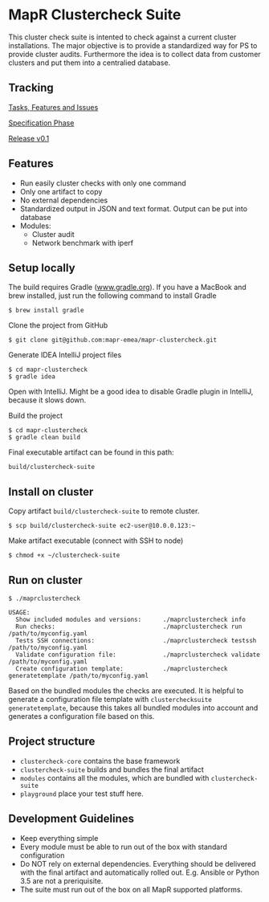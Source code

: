# MapR Clustercheck Suite

This cluster check suite is intented to check against a current cluster installations.
The major objective is to provide a standardized way for PS to provide cluster audits.
Furthermore the idea is to collect data from customer clusters and put them into a centralied database.

## Tracking

[Tasks, Features and Issues](https://github.com/mapr-emea/mapr-clustercheck/issues)

[Specification Phase](https://github.com/mapr-emea/mapr-clustercheck/projects/2)

[Release v0.1](https://github.com/mapr-emea/mapr-clustercheck/projects/3)


## Features

- Run easily cluster checks with only one command
- Only one artifact to copy
- No external dependencies
- Standardized output in JSON and text format. Output can be put into database
- Modules:
    - Cluster audit
    - Network benchmark with iperf

## Setup locally

The build requires Gradle (www.gradle.org). If you have a MacBook and brew installed, just run the following command to install Gradle

```
$ brew install gradle
```

Clone the project from GitHub

```
$ git clone git@github.com:mapr-emea/mapr-clustercheck.git
```

Generate IDEA IntelliJ project files

```
$ cd mapr-clustercheck
$ gradle idea
```

Open with IntelliJ. Might be a good idea to disable Gradle plugin in IntelliJ, because it slows down.

Build the project

```
$ cd mapr-clustercheck
$ gradle clean build
```

Final executable artifact can be found in this path:

```
build/clustercheck-suite
```

## Install on cluster

Copy artifact `build/clustercheck-suite` to remote cluster.

```
$ scp build/clustercheck-suite ec2-user@10.0.0.123:~
```

Make artifact executable (connect with SSH to node)

```
$ chmod +x ~/clustercheck-suite
```

## Run on cluster

```
$ ./maprclustercheck

USAGE: 
  Show included modules and versions:      ./maprclustercheck info
  Run checks:                              ./maprclustercheck run /path/to/myconfig.yaml
  Tests SSH connections:                   ./maprclustercheck testssh /path/to/myconfig.yaml
  Validate configuration file:             ./maprclustercheck validate /path/to/myconfig.yaml
  Create configuration template:           ./maprclustercheck generatetemplate /path/to/myconfig.yaml

```

Based on the bundled modules the checks are executed. It is helpful to generate a configuration file template with `clusterchecksuite generatetemplate`, because this takes all bundled modules into account and generates a configuration file based on this.

## Project structure

- `clustercheck-core` contains the base framework
- `clustercheck-suite` builds and bundles the final artifact
- `modules` contains all the modules, which are bundled with `clustercheck-suite`
- `playground` place your test stuff here.

## Development Guidelines

- Keep everything simple
- Every module must be able to run out of the box with standard configuration
- Do NOT rely on external dependencies. Everything should be delivered with the final artifact and automatically rolled out. E.g. Ansible or Python 3.5 are not a preriquisite.
- The suite must run out of the box on all MapR supported platforms.



